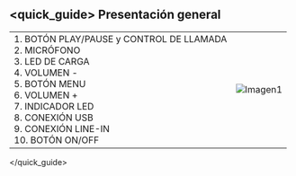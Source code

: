 ## <quick_guide> Presentación general

|  |  |
|:-------|:-------|
|1.	BOTÓN PLAY/PAUSE y CONTROL DE LLAMADA <br> 2.	MICRÓFONO <br> 3.	LED DE CARGA <br> 4. VOLUMEN - <br> 5.	BOTÓN MENU <br> 6. VOLUMEN +	<br> 7.	INDICADOR LED <br> 8.	CONEXIÓN USB <br> 9.	CONEXIÓN LINE-IN <br> 10. BOTÓN ON/OFF|![Imagen1](http://static.energysistem.com/images/manuals/39974/532c737a1454e.jpg)|
</quick_guide>
